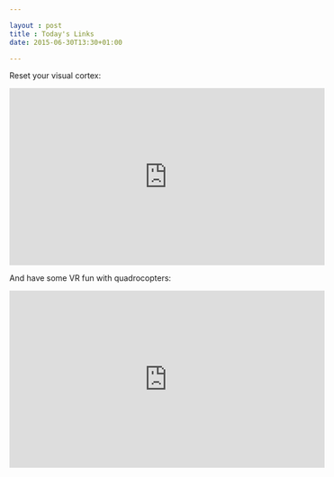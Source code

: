 ```yaml
---

layout : post
title : Today's Links
date: 2015-06-30T13:30+01:00

---
```


Reset your visual cortex:

<iframe width="560" height="315" src="https://www.youtube.com/embed/tVgOLWVYytM" frameborder="0" allowfullscreen></iframe>

And have some VR fun with quadrocopters:

<iframe width="560" height="315" src="https://www.youtube.com/embed/9vQVD-n2bWM" frameborder="0" allowfullscreen></iframe>
